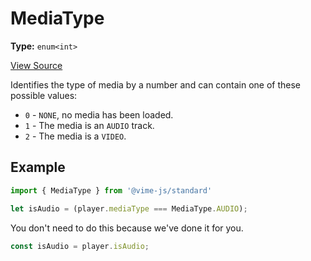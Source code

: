 # MediaType

**Type:** `enum<int>`

[View Source](../../../vime-standard/src/MediaType.js)

Identifies the type of media by a number and can contain one of these possible values:

- `0` - `NONE`, no media has been loaded.
- `1` - The media is an `AUDIO` track.
- `2` - The media is a `VIDEO`.

## Example

```js
import { MediaType } from '@vime-js/standard'

let isAudio = (player.mediaType === MediaType.AUDIO);
```

You don't need to do this because we've done it for you.

```js
const isAudio = player.isAudio;
```